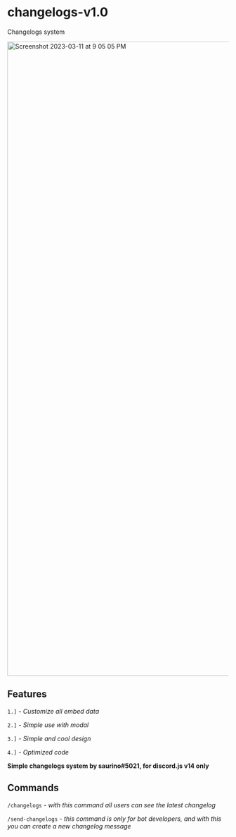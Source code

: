 # changelogs-v1.0 #

Changelogs system

<img width="1440" alt="Screenshot 2023-03-11 at 9 05 05 PM" src="https://user-images.githubusercontent.com/61811183/227746513-11c1c515-600f-4162-962d-a546c1c95c2e.mp4">

## Features ##

`1.]` - *Customize all embed data*

`2.]` - *Simple use with modal*

`3.]` - *Simple and cool design*

`4.]` - *Optimized code*

**Simple changelogs system by saurino#5021, for discord.js v14 only**

## Commands ##

`/changelogs` - *with this command all users can see the latest changelog*

`/send-changelogs` - *this command is only for bot developers, and with this you can create a new changelog message*
